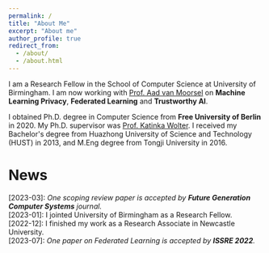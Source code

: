 ```yaml
---
permalink: /
title: "About Me"
excerpt: "About me"
author_profile: true
redirect_from: 
  - /about/
  - /about.html
---
```


I am a Research Fellow in the School of Computer Science at University of Birmingham. I am now working with [Prof. Aad van Moorsel](https://scholar.google.de/citations?user=FawbTj8AAAAJ&hl=en&oi=ao) on **Machine Learning Privacy**, **Federated Learning** and **Trustworthy AI**. 

I obtained Ph.D. degree in Computer Science from **Free University of Berlin** in 2020. My Ph.D. supervisor was [Prof. Katinka Wolter](https://scholar.google.de/citations?user=JqtocLYAAAAJ&hl=en). I received my Bachelor's degree from Huazhong University of Science and Technology (HUST) in 2013, and M.Eng degree from Tongji University in 2016.


News
=====
\[2023-03\]: *One scoping review paper is accepted by **Future Generation Computer Systems** journal.*  
\[2023-01\]: I jointed University of Birmingham as a Research Fellow.\
\[2022-12\]: I finished my work as a Research Associate in Newcastle University.\
\[2023-07\]: *One paper on Federated Learning is accepted by **ISSRE 2022**.*  


